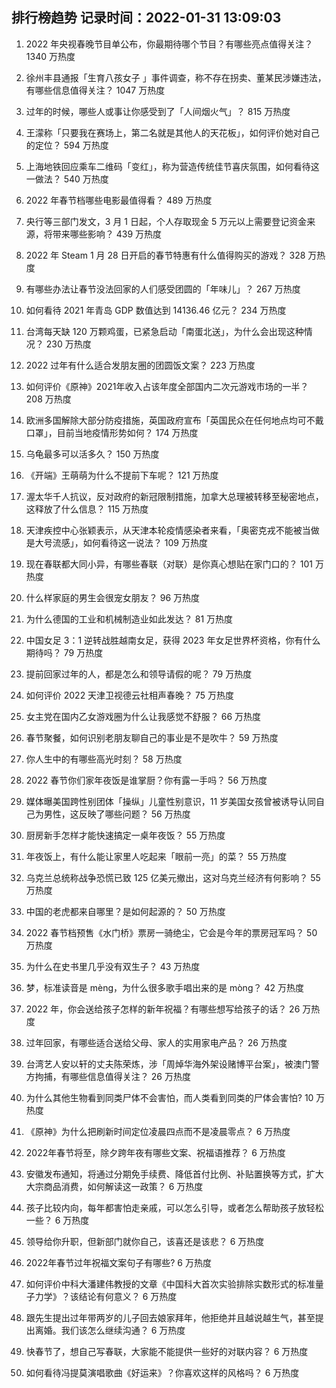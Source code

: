 
## 排行榜趋势 记录时间：2022-01-31 13:09:03
  
  1. 2022 年央视春晚节目单公布，你最期待哪个节目？有哪些亮点值得关注？ 1340 万热度
    
  2. 徐州丰县通报「生育八孩女子 」事件调查，称不存在拐卖、董某民涉嫌违法，有哪些信息值得关注？ 1047 万热度
    
  3. 过年的时候，哪些人或事让你感受到了「人间烟火气」？ 815 万热度
    
  4. 王濛称「只要我在赛场上，第二名就是其他人的天花板」，如何评价她对自己的定位？ 594 万热度
    
  5. 上海地铁回应乘车二维码「变红」，称为营造传统佳节喜庆氛围，如何看待这一做法？ 540 万热度
    
  6. 2022 年春节档哪些电影最值得看？ 489 万热度
    
  7. 央行等三部门发文，3 月 1 日起，个人存取现金 5 万元以上需要登记资金来源，将带来哪些影响？ 439 万热度
    
  8. 2022 年 Steam  1 月 28 日开启的春节特惠有什么值得购买的游戏？ 328 万热度
    
  9. 有哪些办法让春节没法回家的人们感受团圆的「年味儿」？ 267 万热度
    
  10. 如何看待 2021 年青岛 GDP 数值达到 14136.46 亿元？ 234 万热度
    
  11. 台湾每天缺 120 万颗鸡蛋，已紧急启动「南蛋北送」，为什么会出现这种情况？ 230 万热度
    
  12. 2022 过年有什么适合发朋友圈的团圆饭文案？ 223 万热度
    
  13. 如何评价《原神》2021年收入占该年度全部国内二次元游戏市场的一半？ 208 万热度
    
  14. 欧洲多国解除大部分防疫措施，英国政府宣布「英国民众在任何地点均可不戴口罩」，目前当地疫情形势如何？ 174 万热度
    
  15. 乌龟最多可以活多久？ 150 万热度
    
  16. 《开端》王萌萌为什么不提前下车呢？ 121 万热度
    
  17. 渥太华千人抗议，反对政府的新冠限制措施，加拿大总理被转移至秘密地点，这释放了什么信息？ 115 万热度
    
  18. 天津疾控中心张颖表示，从天津本轮疫情感染者来看，「奥密克戎不能被当做是大号流感」，如何看待这一说法？ 109 万热度
    
  19. 现在春联都大同小异，有哪些春联（对联）是你真心想贴在家门口的？ 101 万热度
    
  20. 什么样家庭的男生会很宠女朋友？ 96 万热度
    
  21. 为什么德国的工业和机械制造业如此发达？ 81 万热度
    
  22. 中国女足 3：1 逆转战胜越南女足，获得 2023 年女足世界杯资格，你有什么期待吗？ 79 万热度
    
  23. 提前回家过年的人，都是怎么和领导请假的呢？ 79 万热度
    
  24. 如何评价 2022 天津卫视德云社相声春晚？ 75 万热度
    
  25. 女主党在国内乙女游戏圈为什么让我感觉不舒服？ 66 万热度
    
  26. 春节聚餐，如何识别老朋友聊自己的事业是不是吹牛？ 59 万热度
    
  27. 你人生中的有哪些高光时刻？ 58 万热度
    
  28. 2022 春节你们家年夜饭是谁掌厨？你有露一手吗？ 56 万热度
    
  29. 媒体曝美国跨性别团体「操纵」儿童性别意识，11 岁美国女孩曾被诱导认同自己为男性，这反映了哪些问题？ 56 万热度
    
  30. 厨房新手怎样才能快速搞定一桌年夜饭？ 55 万热度
    
  31. 年夜饭上，有什么能让家里人吃起来「眼前一亮」的菜？ 55 万热度
    
  32. 乌克兰总统称战争恐慌已致 125 亿美元撤出，这对乌克兰经济有何影响？ 55 万热度
    
  33. 中国的老虎都来自哪里？是如何起源的？ 50 万热度
    
  34. 2022 春节档预售《水门桥》票房一骑绝尘，它会是今年的票房冠军吗？ 50 万热度
    
  35. 为什么在史书里几乎没有双生子？ 43 万热度
    
  36. 梦，标准读音是 mèng，为什么很多歌手唱出来的是 mòng？ 42 万热度
    
  37. 2022 年，你会送给孩子怎样的新年祝福？有哪些想写给孩子的话？ 26 万热度
    
  38. 过年回家，有哪些适合送给父母、家人的实用家电产品？ 26 万热度
    
  39. 台湾艺人安以轩的丈夫陈荣炼，涉「周焯华海外架设赌博平台案」，被澳门警方拘捕，有哪些信息值得关注？ 26 万热度
    
  40. 为什么其他生物看到同类尸体不会害怕，而人类看到同类的尸体会害怕? 10 万热度
    
  41. 《原神》为什么把刷新时间定位凌晨四点而不是凌晨零点？ 6 万热度
    
  42. 2022年春节将至，除夕跨年夜有哪些文案、祝福语推荐？ 6 万热度
    
  43. 安徽发布通知，将通过分期免手续费、降低首付比例、补贴置换等方式，扩大大宗商品消费，如何解读这一政策？ 6 万热度
    
  44. 孩子比较内向，每年都害怕走亲戚，可以怎么引导，或者怎么帮助孩子放轻松一些？ 6 万热度
    
  45. 领导给你升职，但新部门就你自己，该喜还是该悲？ 6 万热度
    
  46. 2022年春节过年祝福文案句子有哪些? 6 万热度
    
  47. 如何评价中科大潘建伟教授的文章《中国科大首次实验排除实数形式的标准量子力学》？该结论有何意义？ 6 万热度
    
  48. 跟先生提出过年带两岁的儿子回去娘家拜年，他拒绝并且越说越生气，甚至提出离婚。我们该怎么继续沟通？ 6 万热度
    
  49. 快春节了，想自己写春联，大家能不能提供一些好的对联内容？ 6 万热度
    
  50. 如何看待冯提莫演唱歌曲《好运来》？你喜欢这样的风格吗？ 6 万热度
    